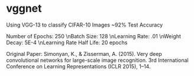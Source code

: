 # vggnet
Using VGG-13 to classify CIFAR-10 Images
~92% Test Accuracy

Number of Epochs: 250
\nBatch Size: 128
\nLearning Rate: .01
\nWeight Decay: 5E-4
\nLearning Rate Half Life: 20 epochs

Original Paper: 
Simonyan, K., & Zisserman, A. (2015). Very deep convolutional networks for large-scale image recognition. 3rd International Conference on Learning Representations (ICLR 2015), 1–14.

